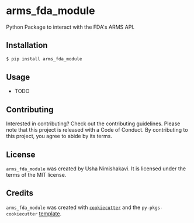 # arms_fda_module

Python Package to interact with the FDA's ARMS API.

## Installation

```bash
$ pip install arms_fda_module
```

## Usage

- TODO

## Contributing

Interested in contributing? Check out the contributing guidelines. Please note that this project is released with a Code of Conduct. By contributing to this project, you agree to abide by its terms.

## License

`arms_fda_module` was created by Usha Nimishakavi. It is licensed under the terms of the MIT license.

## Credits

`arms_fda_module` was created with [`cookiecutter`](https://cookiecutter.readthedocs.io/en/latest/) and the `py-pkgs-cookiecutter` [template](https://github.com/py-pkgs/py-pkgs-cookiecutter).
